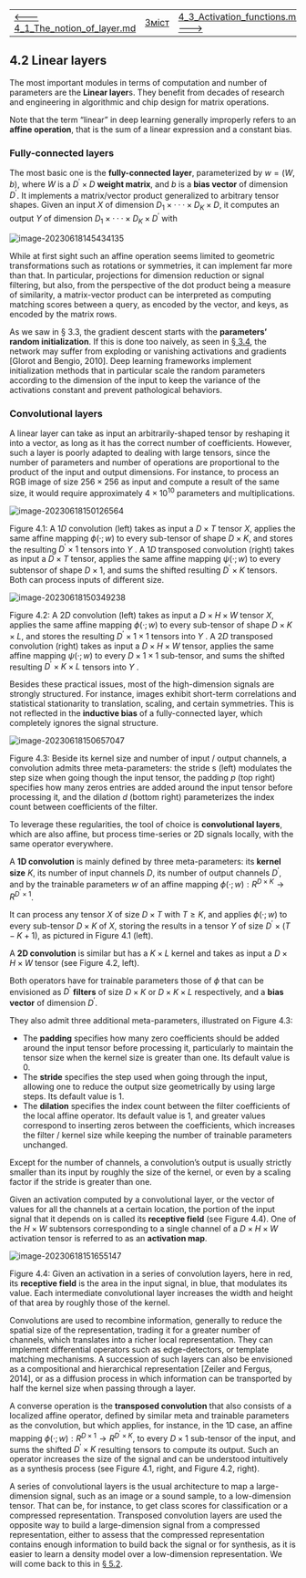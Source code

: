 |                                                              |                    |                                                              |
| ------------------------------------------------------------ | ------------------ | ------------------------------------------------------------ |
| [<---   4_1_The_notion_of_layer.md](4_1_The_notion_of_layer.md) | [Зміст](README.md) | [4_3_Activation_functions.md    --->](4_3_Activation_functions.md) |

## 4.2    Linear layers

 The most important modules in terms of computation and number of parameters are the **Linear layer**s. They benefit from decades of research and engineering in algorithmic and chip design for matrix operations.

Note that the term “linear” in deep learning generally improperly refers to an **affine operation**, that is the sum of a linear expression and a constant bias.

### Fully-connected layers

The most basic one is the **fully-connected layer**, parameterized by $w=(W,b)$, where $W$ is a $D^′×D$ **weight matrix**, and $b$ is a **bias vector** of dimension $D^′$.  It implements a matrix/vector product generalized to arbitrary tensor shapes. Given an input $X$ of dimension $D_1×···×D_K×D$, it computes an output $Y$ of dimension $D_1×···× D_K×D^′$ with

![image-20230618145434135](media1/image-20230618145434135.png)

While at first sight such an affine operation seems limited to geometric transformations such as rotations or symmetries, it can implement far more than that. In particular, projections for dimension reduction or signal filtering, but also, from the perspective of the dot product being a measure of similarity, a matrix-vector product can be interpreted as computing matching scores between a query, as encoded by the vector, and keys, as encoded by the matrix rows.

As we saw in § 3.3, the gradient descent starts with the **parameters’ random initialization**. If this is done too naively, as seen in [§ 3.4](3_4_Backpropagation.md), the network may suffer from exploding or vanishing activations and gradients [Glorot and Bengio, 2010]. Deep learning frameworks implement initialization methods that in particular scale the random parameters according to the dimension of the input to keep the variance of the activations constant and prevent pathological behaviors.

### Convolutional layers

A linear layer can take as input an arbitrarily-shaped tensor by reshaping it into a vector, as long as it has the correct number of coefficients. However, such a layer is poorly adapted to dealing with large tensors, since the number of parameters and number of operations are proportional to the product of the input and output dimensions. For instance, to process an RGB image of size $256×256$ as input and compute a result of the same size, it would require approximately $4×10^{10}$ parameters and multiplications.

![image-20230618150126564](media1/image-20230618150126564.png)

Figure 4.1: A $1D$ convolution (left) takes as input a $D×T$ tensor $X$, applies the same affine mapping $\phi(·;w)$ to every sub-tensor of shape $D×K$, and stores the resulting $D^′×1$ tensors into $Y$ . A $1D$ transposed convolution (right) takes as input a $D×T$ tensor, applies the same affine mapping $ψ(·;w)$ to every subtensor of shape $D×1$, and sums the shifted resulting $D^′×K$ tensors. Both can process inputs of different size.

![image-20230618150349238](media1/image-20230618150349238.png)

Figure 4.2: A $2D$ convolution (left) takes as input a $D×H×W$ tensor $X$, applies the same affine mapping $\phi(·;w)$ to every sub-tensor of shape $D×K×L$, and stores the resulting $D^′×1×1$ tensors into $Y$ . A $2D$ transposed convolution (right) takes as input a $D×H×W$ tensor, applies the same affine mapping $ψ(·;w)$ to every $D×1×1$ sub-tensor, and sums the shifted resulting $D^′×K×L$ tensors into $Y$ .

Besides these practical issues, most of the high-dimension signals are strongly structured. For instance, images exhibit short-term correlations and statistical stationarity to translation, scaling, and certain symmetries. This is not reflected in the **inductive bias** of a fully-connected layer, which completely ignores the signal structure.

![image-20230618150657047](media1/image-20230618150657047.png)

Figure 4.3: Beside its kernel size and number of input / output channels, a convolution admits three meta-parameters: the stride s (left) modulates the step size when going though the input tensor, the padding $p$ (top right) specifies how many zeros entries are added around the input tensor before processing it, and the dilation $d$ (bottom right) parameterizes the index count between coefficients of the filter.

To leverage these regularities, the tool of choice is **convolutional layers**, which are also affine, but process time-series or 2D signals locally, with the same operator everywhere.

A **1D convolution** is mainly defined by three meta-parameters: its **kernel size** $K$, its number of input channels $D$, its number of output channels $D^′$, and by the trainable parameters $w$ of an affine mapping $\phi(·;w) :R^{D×K} →R^{D^′×1}$.

It can process any tensor $X$ of size $D×T$ with $T ≥K$, and applies $\phi(·;w)$ to every sub-tensor $D×K$ of $X$, storing the results in a tensor $Y$ of size $D^′×(T−K+1)$, as pictured in Figure 4.1 (left).

A **2D convolution** is similar but has a $K×L$ kernel and takes as input a $D×H×W$ tensor (see
Figure 4.2, left).

Both operators have for trainable parameters those of $\phi$ that can be envisioned as $D^′$ **filters** of size $D×K$ or $D×K×L$ respectively, and a **bias vector** of dimension $D^′$.

They also admit three additional meta-parameters, illustrated on Figure 4.3:

- The **padding** specifies how many zero coefficients should be added around the input tensor before processing it, particularly to maintain the tensor size when the kernel size is greater than one. Its default value is 0.
- The **stride** specifies the step used when going through the input, allowing one to reduce the output size geometrically by using large steps. Its default value is 1.
- The **dilation** specifies the index count between the filter coefficients of the local affine operator. Its default value is 1, and greater values correspond to inserting zeros between the coefficients, which increases the filter / kernel size while keeping the number of trainable parameters unchanged.

Except for the number of channels, a convolution’s output is usually strictly smaller than its input by roughly the size of the kernel, or even by a scaling factor if the stride is greater than one.

Given an activation computed by a convolutional layer, or the vector of values for all the channels at a certain location, the portion of the input signal that it depends on is called its **receptive field** (see Figure 4.4). One of the $H×W$ subtensors corresponding to a single channel of a $D×H×W$ activation tensor is referred to as an **activation map**.

![image-20230618151655147](media1/image-20230618151655147.png)

Figure 4.4: Given an activation in a series of convolution layers, here in red, its **receptive field** is the area in the input signal, in blue, that modulates its value. Each intermediate convolutional layer increases the width and height of that area by roughly those of the kernel.

Convolutions are used to recombine information, generally to reduce the spatial size of the representation, trading it for a greater number of channels, which translates into a richer local representation. They can implement differential operators such as edge-detectors, or template matching mechanisms. A succession of such layers can also be envisioned as a compositional and hierarchical representation [Zeiler and Fergus, 2014], or as a diffusion process in which information can be transported by half the kernel size when passing through a layer.

A converse operation is the **transposed convolution** that also consists of a localized affine operator, defined by similar meta and trainable parameters as the convolution, but which applies, for instance, in the 1D case, an affine mapping $\phi(·;w) :R^{D×1}→R^{D^′×K}$, to every $D×1$ sub-tensor of the input, and sums the shifted $D^′×K$ resulting tensors to compute its output. Such an operator increases the size of the signal and can be understood intuitively as a synthesis process (see Figure 4.1, right, and Figure 4.2, right).

A series of convolutional layers is the usual architecture to map a large-dimension signal, such as an image or a sound sample, to a low-dimension tensor. That can be, for instance, to get class scores for classification or a compressed representation. Transposed convolution layers are used the opposite way to build a large-dimension signal from a compressed representation, either to assess that the compressed representation contains enough information to build back the signal or for synthesis, as it is easier to learn a density model over a low-dimension representation. We will come back to this in [§ 5.2](5_2_Convolutional_networks.md).
